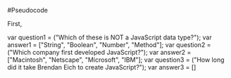 #Pseudocode

First, 

var question1 = ("Which of these is NOT a JavaScript data type?");
var answer1 = ["String", "Boolean", "Number", "Method"];
var question2 = ("Which company first developed JavaScript?");
var answer2 = ["Macintosh", "Netscape", "Microsoft", "IBM"];
var question3 = ("How long did it take Brendan Eich to create JavaScript?");
var answer3 = []